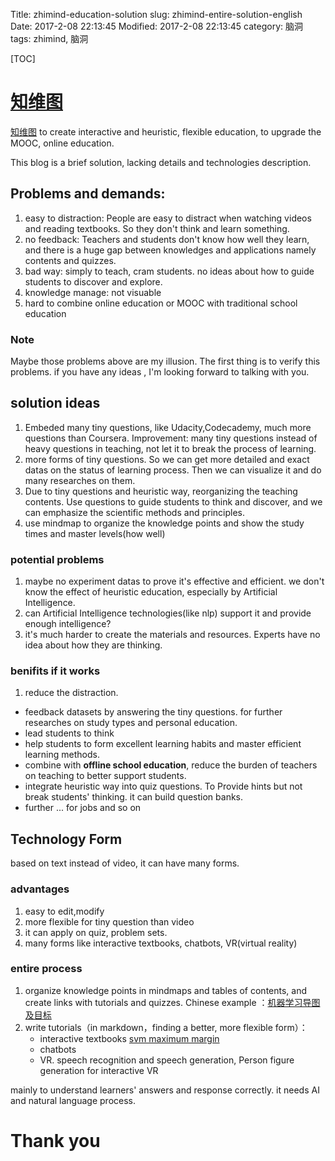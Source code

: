 Title: zhimind-education-solution
slug: zhimind-entire-solution-english
Date: 2017-2-08 22:13:45
Modified: 2017-2-08 22:13:45 
category: 脑洞  
tags: zhimind, 脑洞 

[TOC]

# [知维图](zhimind.com)

[知维图](zhimind.com) to create interactive and heuristic,  flexible education, to upgrade the MOOC, online education.

This blog is a brief solution, lacking details and technologies description.

## Problems and demands:

1. easy to distraction: People are easy to distract when watching videos and reading textbooks. So they don't think and learn something.
2. no feedback: Teachers and students don't know how well they learn, and there is a huge gap between knowledges and applications namely contents and quizzes.
3. bad way: simply to teach, cram students. no ideas about how to guide students to discover and explore.
4. knowledge manage: not visuable
5. hard to combine online education or MOOC with traditional school education

### Note

Maybe those problems above are my illusion. The first thing is to verify this problems. if you have any ideas , I'm looking forward to talking with you.

## solution ideas

1. Embeded many tiny questions, like Udacity,Codecademy, much more questions than Coursera. Improvement: many tiny questions instead of heavy questions in teaching, not let it to break the process of learning.
2. more forms of tiny questions. So we can get more detailed and exact datas on the status of learning process. Then we can visualize it and do many researches on them.
3. Due to tiny questions and heuristic way,  reorganizing the teaching contents. Use questions to guide students to think and discover, and we can emphasize the scientific methods and principles.
4. use mindmap to organize the knowledge points and show the study times and master levels(how well)

### potential problems

1. maybe no experiment datas to prove it's effective and efficient. we don't know the effect of heuristic education, especially by Artificial Intelligence.
2. can Artificial Intelligence technologies(like nlp) support it and provide enough intelligence?
3. it's much harder to create the materials and resources. Experts have no idea about how they are thinking.

### benifits if it works

1. reduce the distraction.
-  feedback datasets by answering the tiny questions. for further researches on study types and personal education.
-  lead students to think
-  help students to form excellent learning habits and master efficient learning methods.
-  combine with **offline school education**, reduce the burden of teachers on teaching to better support students.
-  integrate heuristic way into quiz questions. To Provide hints but not break students' thinking.  it can build question banks.
-  further ... for jobs and so on


## Technology Form

based on text instead of video, it can have many forms.

### advantages

1. easy to edit,modify
2. more flexible for tiny question than video
3. it can apply on quiz, problem sets.
4. many forms like interactive textbooks, chatbots, VR(virtual reality)

### entire process

1. organize knowledge points in mindmaps and tables of contents, and create links with tutorials and quizzes. Chinese example ：[机器学习导图及目标](http://www.zhimind.com/map/f349e9b2-1412-44f4-a18e-618825613bcb)  
2. write tutorials（in markdown，finding a better, more flexible form）：  
    - interactive textbooks [svm maximum margin](http://www.zhimind.com/tutorial/ba118fe2-058e-427a-b18e-821925583f2b)
    - chatbots
    - VR. speech recognition and speech generation, Person figure generation for interactive VR
    
mainly to understand learners' answers and response correctly. it needs AI and natural language process.

# Thank you


